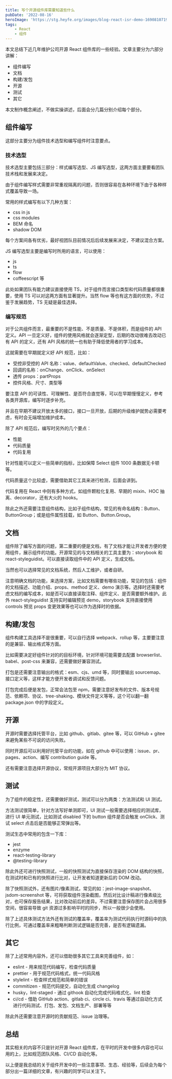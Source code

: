 ```yaml
---
title: 写个开源组件库需要知道些什么
pubDate: '2022-08-16'
heroImage: 'https://stg.heyfe.org/images/blog-react-isr-demo-1690810719572.png'
tags:
    - React
    - 组件
---
```


本文总结下近几年维护公司开源 React 组件库的一些经验。文章主要分为六部分讲解：

-   组件编写
-   文档
-   构建/发包
-   开源
-   测试
-   其它

本文制作概念阐述，不做实操讲述，后面会分几篇分别介绍每个部分。

## 组件编写

这部分主要分为组件技术选型和编写组件时注意要点。

### 技术选型

技术选型主要包括三部分：样式编写选型、JS 编写选型，这两方面主要要看团队技术栈和发展来决定。

由于组件编写样式需要非常重视隔离的问题，否则很容易在各种环境下由于各种样式覆盖导致一场。

常用的样式编写有以下几种方案：

-   css in js
-   css modules
-   BEM 命名
-   shadow DOM

每个方案间各有优劣，最好视团队目前情况后后续发展来决定，不建议混合方案。

JS 编写选型主要是编写时所用的语言，可以使用：

-   js
-   ts
-   flow
-   coffeescript 等

此处如果团队有能力建议直接使用 TS，对于组件而言接口类型和代码质量都很重要，使用 TS 可以对这两方面有显著提升。当然 flow 等也有这方面的优势，不过鉴于发展趋势，TS 无疑是最佳选择。

### 编写规范

对于公共组件而言，最重要的不是性能、不是质量、不是体积，而是组件的 API 定义。API 一旦定义好，组件的使用风格就会逐渐定型，后期的改动很难去改动已有 API 的定义，还有 API 风格的统一也有助于降低使用者的学习成本。

这就需要在早期就定义好 API 规范，比如：

-   受控非受控的 API 名称：value、defaultValue、checked、defaultChecked
-   回调的名称：onChange、onClick、onSelect
-   透传 props：partProps
-   控件风格、尺寸、类型等

要注意 API 的可读性、可理解性、是否符合直觉等，可以在早期慢慢定义，参考各类开源库，编写时逐步补充。

并且在早期不建议开放太多的接口，接口一旦开放，后期的升级维护就势必需要考虑，有时会无端增加维护成本。

除了 API 规范后，编写时另外的几个要点：

-   性能
-   代码质量
-   代码复用

针对性能可以定义一些简单的指标，比如保障 Select 组件 1000 条数据无卡顿等。

代码质量这个比较虚，需要借助其它工具来进行检测，后面会讲到。

代码复用在 React 中则有多种方式，如组件颗粒化复用、早期的 mixin、HOC 抽离、decorator，还有大火的 hooks。

除此之外还需要注意组件结构，比如子组件结构，常见的有命名结构：Button、ButtonGroup；或是组件属性挂载，如 Button、Button.Group。

## 文档

组件除了编写方面的问题，第二重要的便是文档，有了文档才能让开发者方便的使用组件，展示组件的功能。开源常见的与文档相关的工具主要为：storybook 和 react-styleguidist。可以直接读取组件中的 API 定义，生成文档。

当然也可以选择常见的文档系统，然后人工维护，或者自研。

注意明确文档的功能，来选择方案，比如文档需要有哪些功能，常见的包括：组件的文档描述、功能介绍、props、method 定义、demo 演示等。选择时还需要考虑文档的编写成本，如是否可以直接读取注释、组件定义、是否需要额外维护。此外 react-styleguidist 支持实时编辑预览 demo，storybook 支持直接使用 controls 预览 props 变更效果等也可以作为选择时的依据。

## 构建/发包

组件构建工具选择不是很重要，可以自行选择 webpack、rollup 等，主要要注意的是兼容、输出格式等方面。

比如需要决定好组件针对的的目标环境，针对环境可能需要去配置 browserlist、babel、post-css 来兼容，还需要做好兼容测试。

打包是还需要注意输出的格式：esm、cjs、umd 等，同时要输出 sourcemap、接口定义等，这样才能方便开发者调试和反馈问题。

打包完成后便是发包，正常会法包至 npm，需要注意好发布的文件、版本号规范、依赖项、协议、tree-shaking、模块文件定义等等，这个可以翻一翻 package.json 中的字段定义。

## 开源

开源时需要选择托管平台，比如 github、gitlab、gitee 等，可以 GitHub + gitee 来避免某些不可说的访问失败。

同时开源后可以利用好托管平台的功能，如在 github 中可以使用：issue、pr、pages、action、编写 contribution guide 等。

还有需要注意选择开源协议，常规开源项目大部分为 MIT 协议。

## 测试

为了组件的稳定性，还需要做好测试，测试可以分为两类：方法测试和 UI 测试。

方法测试很简单，针对方法写好单测即可，UI 测试一般需要选择相应的测试库，进行 UI 单元测试，比如测试 disabled 下的 button 组件是否会触发 onClick、测试 select 点击后是否能够正常弹出等。

测试生态中常用的包含一下库：

-   jest
-   enzyme
-   react-testing-library
-   @testing-library

除此外还可进行快照测试，一般的快照测试为直接保存渲染的 DOM 结构的快照，在测试时和已有的快照进行比对，让开发者知道更新后的 DOM 改动。

除了快照测试外，还有图片/像素测试，常见的如：jest-image-snapshot、jsdom-screenshot 等，可将获取组件渲染截图，然后对比设计稿进行像素级比对，也可保存报告结果，比对改动前后的差异。不过需要注意保存图片会占用很多空间，很容易导致 git 资源过多影响平时的同步，所以一般很少会使用。

除了上述具体测试方法外还有测试的覆盖率，覆盖率为测试代码执行时源码中的执行比例，可通过覆盖率来粗略判断测试逻辑是否完善，是否有逻辑遗漏。

## 其它

除了上述常用内容外，还可以借助很多其它工具来完善组件，如：

-   eslint - 用来规范代码编写，检查代码质量
-   prettier - 用于规范代码格式，统一代码风格
-   stylelint - 检查样式规范和简单的错误
-   commitizen - 规范代码提交，自动化生成 changelog
-   husky，lint-staged - 通过 githook 自动化完成代码格式化、lint 检查
-   ci/cd - 借助 GitHub action、gitlab ci、circle ci、travis 等通过自动化方式进行代码测试、打包、发包、文档生产、部署等等

除此外还需要注意开源时的贡献规范、issue 治理等。

## 总结

其实相关的内容不只是针对开源 React 组件库，在平时的开发中很多内容也可以用的上，比如规范团队风格、CI/CD 自动化等。

以上便是我总结的关于组件开发中的一些注意事项、生态、经验等，后续会为每个部分出一篇详细的文章，有兴趣的同学可以关注下。